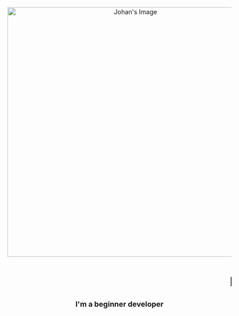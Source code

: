 <p align="center">  
    <img src="https://telegra.ph/file/4d347b0d92e12fc9c0774.jpg" alt="Johan's Image" width="560">
    <h1 align="center"><marquee behavior="scroll" direction="left">Hi 👋 im johan</marquee></h1>
</p>

<h3 align="center">
    I'm a beginner developer 
</h3>

